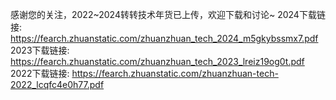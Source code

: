 感谢您的关注，2022~2024转转技术年货已上传，欢迎下载和讨论~
2024下载链接: https://fearch.zhuanstatic.com/zhuanzhuan_tech_2024_m5gkybssmx7.pdf
2023下载链接: https://fearch.zhuanstatic.com/zhuanzhuan_tech_2023_lreiz19og0t.pdf
2022下载链接: https://fearch.zhuanstatic.com/zhuanzhuan-tech-2022_lcqfc4e0h77.pdf